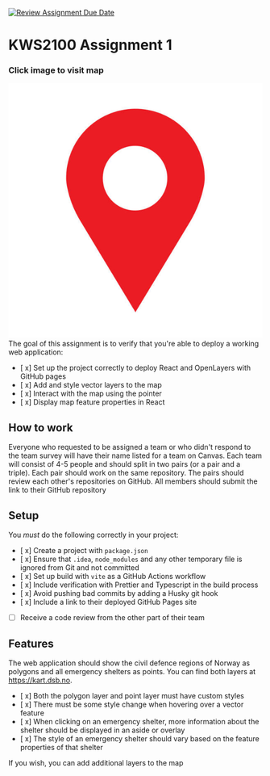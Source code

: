 [![Review Assignment Due Date](https://classroom.github.com/assets/deadline-readme-button-24ddc0f5d75046c5622901739e7c5dd533143b0c8e959d652212380cedb1ea36.svg)](https://classroom.github.com/a/mTyX4mC8)
# KWS2100 Assignment 1

### Click image to visit map
[![Visit Map](./public/istock.png)]( https://kristiania-kws2100-2024.github.io/kws2100-publishing-a-map-application-Hedgehog1991/)
The goal of this assignment is to verify that you're able to deploy a working web application:

- [ x] Set up the project correctly to deploy React and OpenLayers with GitHub pages
- [ x] Add and style vector layers to the map
- [ x] Interact with the map using the pointer
- [ x] Display map feature properties in React

## How to work

Everyone who requested to be assigned a team or who didn't respond to the team survey will have their name listed for a team on Canvas. Each team will consist of 4-5 people and should split in two pairs (or a pair and a triple). Each pair should work on the same repository. The pairs should review each other's repositories on GitHub. All members should submit the link to their GitHub repository

## Setup

You *must* do the following correctly in your project:

- [ x] Create a project with `package.json`
- [ x] Ensure that `.idea`, `node_modules` and any other temporary file is ignored from Git and not committed
- [ x] Set up build with `vite` as a GitHub Actions workflow
- [ x] Include verification with Prettier and Typescript in the build process
- [ x] Avoid pushing bad commits by adding a Husky git hook
- [ x] Include a link to their deployed GitHub Pages site
- [ ] Receive a code review from the other part of their team

## Features

The web application should show the civil defence regions of Norway as polygons and all emergency shelters as points. You can find both layers at https://kart.dsb.no.

- [ x] Both the polygon layer and point layer must have custom styles
- [ x] There must be some style change when hovering over a vector feature
- [ x] When clicking on an emergency shelter, more information about the shelter should be displayed in an aside or overlay
- [ x] The style of an emergency shelter should vary based on the feature properties of that shelter

If you wish, you can add additional layers to the map

